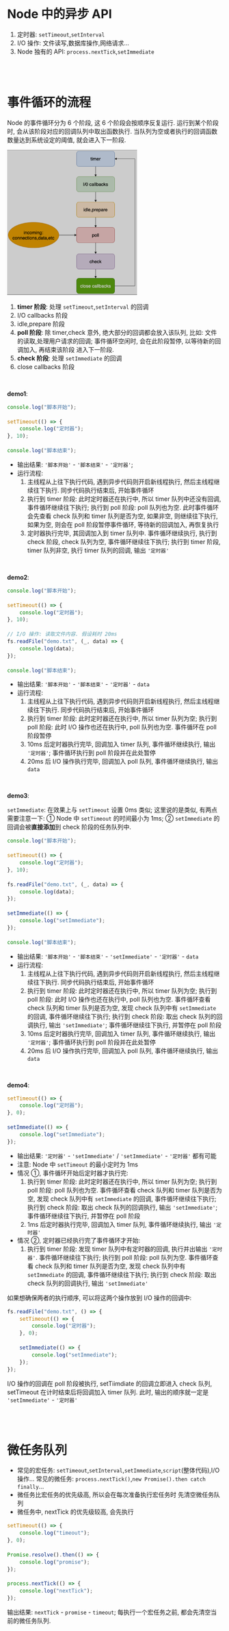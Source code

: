 # Node 中的异步 API

1. 定时器: `setTimeout`,`setInterval`
2. I/O 操作: 文件读写,数据库操作,网络请求...
3. Node 独有的 API: `process.nextTick`,`setImmediate`

<br><br>

# 事件循环的流程

Node 的事件循环分为 6 个阶段, 这 6 个阶段会按顺序反复运行. 运行到某个阶段时, 会从该阶段对应的回调队列中取出函数执行. 当队列为空或者执行的回调函数数量达到系统设定的阈值, 就会进入下一阶段.

<img src="picture/image-20221030165002308-1667119803751-5-1673159964156-1.png" alt="image-20221030165002308-1667119803751-5" style="zoom: 33%;" />

1. **timer 阶段**: 处理 `setTimeout`,`setInterval` 的回调
2. I/O callbacks 阶段
3. idle,prepare 阶段
4. **poll 阶段**: 除 timer,check 意外, 绝大部分的回调都会放入该队列, 比如: 文件的读取,处理用户请求的回调; 事件循环空闲时, 会在此阶段暂停, 以等待新的回调加入, 再结束该阶段 进入下一阶段.
5. **check 阶段**: 处理 `setImmediate` 的回调
6. close callbacks 阶段

<br>

**demo1**:

```js
console.log("脚本开始");

setTimeout(() => {
    console.log("定时器");
}, 10);

console.log("脚本结束");
```

-   输出结果: `'脚本开始'` - `'脚本结束'` - `'定时器'`;
-   运行流程:
    1. 主线程从上往下执行代码, 遇到异步代码则开启新线程执行, 然后主线程继续往下执行. 同步代码执行结束后, 开始事件循环
    2. 执行到 timer 阶段: 此时定时器还在执行中, 所以 timer 队列中还没有回调, 事件循环继续往下执行; 执行到 poll 阶段: poll 队列也为空. 此时事件循环会先查看 check 队列和 timer 队列是否为空, 如果非空, 则继续往下执行, 如果为空, 则会在 poll 阶段暂停事件循环, 等待新的回调加入, 再恢复执行
    3. 定时器执行完毕, 其回调加入到 timer 队列中. 事件循环继续执行, 执行到 check 阶段, check 队列为空, 事件循环继续往下执行; 执行到 timer 阶段, timer 队列非空, 执行 timer 队列的回调, 输出 `'定时器'`

<br>

**demo2**:

```js
console.log("脚本开始");

setTimeout(() => {
    console.log("定时器");
}, 10);

// I/O 操作: 读取文件内容. 假设耗时 20ms
fs.readFile("demo.txt", (_, data) => {
    console.log(data);
});

console.log("脚本结束");
```

-   输出结果: `'脚本开始'` - `'脚本结束'` - `'定时器'` - `data`
-   运行流程:
    1. 主线程从上往下执行代码, 遇到异步代码则开启新线程执行, 然后主线程继续往下执行. 同步代码执行结束后, 开始事件循环
    2. 执行到 timer 阶段: 此时定时器还在执行中, 所以 timer 队列为空; 执行到 poll 阶段: 此时 I/O 操作也还在执行中, poll 队列也为空. 事件循环在 poll 阶段暂停
    3. 10ms 后定时器执行完毕, 回调加入 timer 队列, 事件循环继续执行, 输出 `'定时器'`; 事件循环执行到 poll 阶段并在此处暂停
    4. 20ms 后 I/O 操作执行完毕, 回调加入 poll 队列, 事件循环继续执行, 输出 `data`

<br>

**demo3**:

`setImmediate`: 在效果上与 `setTimeout` 设置 0ms 类似; 这里说的是类似, 有两点需要注意一下: ① Node 中 `setTimeout` 的时间最小为 1ms; ② `setImmediate` 的回调会被**直接添加**到 check 阶段的任务队列中.

```js
console.log("脚本开始");

setTimeout(() => {
    console.log("定时器");
}, 10);

fs.readFile("demo.txt", (_, data) => {
    console.log(data);
});

setImmediate(() => {
    console.log("setImmediate");
});

console.log("脚本结束");
```

-   输出结果: `'脚本开始'` - `'脚本结束'` - `'setImmediate'` - `'定时器'` - `data`
-   运行流程:
    1. 主线程从上往下执行代码, 遇到异步代码则开启新线程执行, 然后主线程继续往下执行. 同步代码执行结束后, 开始事件循环
    2. 执行到 timer 阶段: 此时定时器还在执行中, 所以 timer 队列为空; 执行到 poll 阶段: 此时 I/O 操作也还在执行中, poll 队列也为空. 事件循环查看 check 队列和 timer 队列是否为空, 发现 check 队列中有 `setImmediate` 的回调, 事件循环继续往下执行; 执行到 check 阶段: 取出 check 队列的回调执行, 输出 `'setImmediate'`; 事件循环继续往下执行, 并暂停在 poll 阶段
    3. 10ms 后定时器执行完毕, 回调加入 timer 队列, 事件循环继续执行, 输出 `'定时器'`; 事件循环执行到 poll 阶段并在此处暂停
    4. 20ms 后 I/O 操作执行完毕, 回调加入 poll 队列, 事件循环继续执行, 输出 `data`

<br>

**demo4**:

```js
setTimeout(() => {
    console.log("定时器");
}, 0);

setImmediate(() => {
    console.log("setImmediate");
});
```

-   输出结果: `'定时器'` - `'setImmediate'` / `'setImmediate'` - `'定时器'` 都有可能
-   注意: Node 中 `setTimeout` 的最小定时为 1ms
-   情况 ①, 事件循环开始后定时器才执行完:
    1. 执行到 timer 阶段: 此时定时器还在执行中, 所以 timer 队列为空; 执行到 poll 阶段: poll 队列也为空. 事件循环查看 check 队列和 timer 队列是否为空, 发现 check 队列中有 `setImmediate` 的回调, 事件循环继续往下执行; 执行到 check 阶段: 取出 check 队列的回调执行, 输出 `'setImmediate'`; 事件循环继续往下执行, 并暂停在 poll 阶段
    2. 1ms 后定时器执行完毕, 回调加入 timer 队列, 事件循环继续执行, 输出 `'定时器'`
-   情况 ②, 定时器已经执行完了事件循环才开始:
    1. 执行到 timer 阶段: 发现 timer 队列中有定时器的回调, 执行并出输出 `'定时器'`. 事件循环继续往下执行; 执行到 poll 阶段: poll 队列为空. 事件循环查看 check 队列和 timer 队列是否为空, 发现 check 队列中有 `setImmediate` 的回调, 事件循环继续往下执行; 执行到 check 阶段: 取出 check 队列的回调执行, 输出 `'setImmediate'`

如果想确保两者的执行顺序, 可以将这两个操作放到 I/O 操作的回调中:

```js
fs.readFile("demo.txt", () => {
    setTimeout(() => {
        console.log("定时器");
    }, 0);

    setImmediate(() => {
        console.log("setImmediate");
    });
});
```

I/O 操作的回调在 poll 阶段被执行, setTiimdiate 的回调立即进入 check 队列, setTimeout 在计时结束后将回调加入 timer 队列.
此时, 输出的顺序就一定是 `'setImmediate'` - `'定时器'`

<br><br>

# 微任务队列

-   常见的宏任务: `setTimeout`,`setInterval`,`setImmediate`,`script`(整体代码),I/O 操作...
    常见的微任务: `process.nextTick()`,`new Promise().then catch finally`...
-   微任务比宏任务的优先级高, 所以会在每次准备执行宏任务时 先清空微任务队列
-   微任务中, nextTick 的优先级较高, 会先执行

```js
setTimeout(() => {
    console.log("timeout");
}, 0);

Promise.resolve().then(() => {
    console.log("promise");
});

process.nextTick(() => {
    console.log("nextTick");
});
```

输出结果: `nextTick` - `promise` - `timeout`; 每执行一个宏任务之前, 都会先清空当前的微任务队列.

<br>
